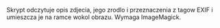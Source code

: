 Skrypt odczytuje opis zdjecia, jego zrodlo i przeznaczenia z tagow EXIF i umieszcza
je na ramce wokol obrazu. Wymaga ImageMagick.

